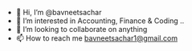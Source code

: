 - 👋 Hi, I’m @bavneetsachar
- 👀 I’m interested in Accounting, Finance & Coding ..
- 💞️ I’m looking to collaborate on anything  
- 📫 How to reach me bavneetsachar1@gmail.com

<!---
bavneetsachar/bavneetsachar is a ✨ special ✨ repository because its `README.md` (this file) appears on your GitHub profile.
You can click the Preview link to take a look at your changes.
--->
